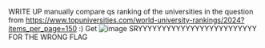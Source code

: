 WRITE UP
manually compare qs ranking of the universities in the question from https://www.topuniversities.com/world-university-rankings/2024?items_per_page=150 :)
Get
![image](https://github.com/user-attachments/assets/88295cba-e3d1-43eb-a767-c8bc15cfa7bd)
SRYYYYYYYYYYYYYYYYYYYYYYYYY FOR THE WRONG FLAG
